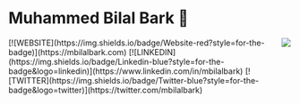 # Muhammed Bilal Bark 👋
<img align='right' src="https://github-readme-stats.vercel.app/api?username=mbilalbark&show_icons=true&theme=radical">
[![WEBSITE](https://img.shields.io/badge/Website-red?style=for-the-badge)](https://mbilalbark.com)
[![LINKEDIN](https://img.shields.io/badge/Linkedin-blue?style=for-the-badge&logo=linkedin)](https://www.linkedin.com/in/mbilalbark)
[![TWITTER](https://img.shields.io/badge/Twitter-blue?style=for-the-badge&logo=twitter)](https://twitter.com/mbilalbark)
